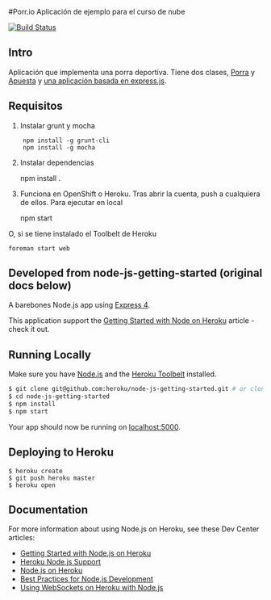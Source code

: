 #Porr.io Aplicación de ejemplo para el curso de nube

[![Build Status](https://travis-ci.org/JJ/node-app-cc.svg?branch=master)](https://travis-ci.org/JJ/node-app-cc)

## Intro

Aplicación que implementa una porra deportiva. Tiene dos clases,
[Porra](http://jj.github.io/node-app-cc/docs/Porra.html) y
[Apuesta](http://jj.github.io/node-app-cc/docs/Apuesta.html) y [una
aplicación basada en express.js](http://jj.github.io/node-app-cc/docs/index.html). 


## Requisitos

1. Instalar grunt y mocha

```
	npm install -g grunt-cli
	npm install -g mocha
```

2. Instalar dependencias

	npm install .

3. Funciona en OpenShift o Heroku. Tras abrir la cuenta, push a cualquiera de ellos. Para ejecutar en local

	npm start

O, si se tiene instalado el Toolbelt de Heroku

	foreman start web





## Developed from node-js-getting-started (original docs below)

A barebones Node.js app using [Express 4](http://expressjs.com/).

This application support the
[Getting Started with Node on Heroku](https://devcenter.heroku.com/articles/getting-started-with-nodejs)
article - check it out.  

## Running Locally

Make sure you have [Node.js](http://nodejs.org/) and the [Heroku Toolbelt](https://toolbelt.heroku.com/) installed.

```sh
$ git clone git@github.com:heroku/node-js-getting-started.git # or clone your own fork
$ cd node-js-getting-started
$ npm install
$ npm start
```

Your app should now be running on [localhost:5000](http://localhost:5000/).

## Deploying to Heroku

```
$ heroku create
$ git push heroku master
$ heroku open
```

## Documentation

For more information about using Node.js on Heroku, see these Dev Center articles:

- [Getting Started with Node.js on Heroku](https://devcenter.heroku.com/articles/getting-started-with-nodejs)
- [Heroku Node.js Support](https://devcenter.heroku.com/articles/nodejs-support)
- [Node.js on Heroku](https://devcenter.heroku.com/categories/nodejs)
- [Best Practices for Node.js Development](https://devcenter.heroku.com/articles/node-best-practices)
- [Using WebSockets on Heroku with Node.js](https://devcenter.heroku.com/articles/node-websockets)
